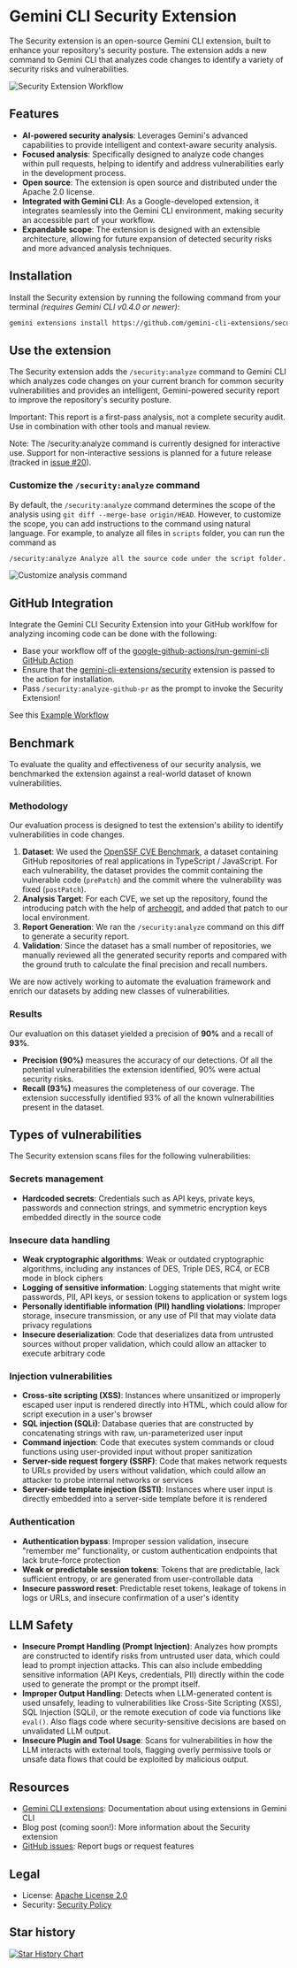 # Gemini CLI Security Extension

The Security extension is an open-source Gemini CLI extension, built to enhance your repository's security posture. The extension adds a new command to Gemini CLI that analyzes code changes to identify a variety of security risks and vulnerabilities.

![Security Extension Workflow](./assets/gemini-cli-security-extension-workflow.gif)

## Features

- **AI-powered security analysis**: Leverages Gemini's advanced capabilities to provide intelligent and context-aware security analysis.
- **Focused analysis**: Specifically designed to analyze code changes within pull requests, helping to identify and address vulnerabilities early in the development process.
- **Open source**: The extension is open source and distributed under the Apache 2.0 license.
- **Integrated with Gemini CLI**: As a Google-developed extension, it integrates seamlessly into the Gemini CLI environment, making security an accessible part of your workflow.
- **Expandable scope**: The extension is designed with an extensible architecture, allowing for future expansion of detected security risks and more advanced analysis techniques.

## Installation

Install the Security extension by running the following command from your terminal *(requires Gemini CLI v0.4.0 or newer)*:

```bash
gemini extensions install https://github.com/gemini-cli-extensions/security
```

## Use the extension

The Security extension adds the `/security:analyze` command to Gemini CLI which analyzes code changes on your current branch for common security vulnerabilities and provides an intelligent, Gemini-powered security report to improve the repository's security posture.

Important: This report is a first-pass analysis, not a complete security audit. Use in combination with other tools and manual review.

Note: The /security:analyze command is currently designed for interactive use. Support for non-interactive sessions is planned for a future release (tracked in [issue #20](https://github.com/gemini-cli-extensions/security/issues/20)).

### Customize the `/security:analyze` command

By default, the `/security:analyze` command determines the scope of the analysis using `git diff --merge-base origin/HEAD`. However, to customize the scope, you can add instructions to the command using natural language. For example, to analyze all files in `scripts` folder, you can run the command as
```bash
/security:analyze Analyze all the source code under the script folder. Skip the docs, config files and package files.
```

![Customize analysis command](./assets/customize_command.gif)

## GitHub Integration

Integrate the Gemini CLI Security Extension into your GitHub worklfow for analyzing incoming code can be done with the following:

* Base your workflow off of the [google-github-actions/run-gemini-cli GitHub Action](https://github.com/google-github-actions/run-gemini-cli)
* Ensure that the [gemini-cli-extensions/security](https://github.com/gemini-cli-extensions/security) extension is passed to the action for installation.
* Pass `/security:analyze-github-pr` as the prompt to invoke the Security Extension!

See this [Example Workflow](https://github.com/gemini-cli-extensions/security/blob/main/.github/workflows/github-review.yml)

## Benchmark

To evaluate the quality and effectiveness of our security analysis, we benchmarked the extension against a real-world dataset of known vulnerabilities.

### Methodology

Our evaluation process is designed to test the extension's ability to identify vulnerabilities in code changes.

1. **Dataset**: We used the [OpenSSF CVE Benchmark](https://github.com/ossf-cve-benchmark/ossf-cve-benchmark), a dataset containing GitHub repositories of real applications in TypeScript / JavaScript. For each vulnerability, the dataset provides the commit containing the vulnerable code (`prePatch`) and the commit where the vulnerability was fixed (`postPatch`).
2. **Analysis Target**: For each CVE, we set up the repository, found the introducing patch with the help of [archeogit](https://github.com/samaritan/archeogit), and added that patch to our local environment.
3. **Report Generation**: We ran the `/security:analyze` command on this diff to generate a security report.
4. **Validation**: Since the dataset has a small number of repositories, we manually reviewed all the generated security reports and compared with the ground truth to calculate the final precision and recall numbers.

We are now actively working to automate the evaluation framework and enrich our datasets by adding new classes of vulnerabilities.

### Results

Our evaluation on this dataset yielded a precision of **90%** and a recall of **93%**.

* **Precision (90%)** measures the accuracy of our detections. Of all the potential vulnerabilities the extension identified, 90% were actual security risks.
* **Recall (93%)** measures the completeness of our coverage. The extension successfully identified 93% of all the known vulnerabilities present in the dataset.

## Types of vulnerabilities

The Security extension scans files for the following vulnerabilities:

### Secrets management

- **Hardcoded secrets**: Credentials such as API keys, private keys, passwords and connection strings, and symmetric encryption keys embedded directly in the source code

### Insecure data handling

- **Weak cryptographic algorithms**: Weak or outdated cryptographic algorithms, including any instances of DES, Triple DES, RC4, or ECB mode in block ciphers
- **Logging of sensitive information**: Logging statements that might write passwords, PII, API keys, or session tokens to application or system logs
- **Personally identifiable information (PII) handling violations**: Improper storage, insecure transmission, or any use of PII that may violate data privacy regulations
- **Insecure deserialization**: Code that deserializes data from untrusted sources without proper validation, which could allow an attacker to execute arbitrary code

### Injection vulnerabilities

- **Cross-site scripting (XSS)**: Instances where unsanitized or improperly escaped user input is rendered directly into HTML, which could allow for script execution in a user's browser
- **SQL injection (SQLi)**: Database queries that are constructed by concatenating strings with raw, un-parameterized user input
- **Command injection**: Code that executes system commands or cloud functions using user-provided input without proper sanitization
- **Server-side request forgery (SSRF)**: Code that makes network requests to URLs provided by users without validation, which could allow an attacker to probe internal networks or services
- **Server-side template injection (SSTI)**:  Instances where user input is directly embedded into a server-side template before it is rendered

### Authentication

- **Authentication bypass**: Improper session validation, insecure "remember me" functionality, or custom authentication endpoints that lack brute-force protection
- **Weak or predictable session tokens**: Tokens that are predictable, lack sufficient entropy, or are generated from user-controllable data
- **Insecure password reset**: Predictable reset tokens, leakage of tokens in logs or URLs, and insecure confirmation of a user's identity

## LLM Safety
- **Insecure Prompt Handling (Prompt Injection)**: Analyzes how prompts are constructed to identify risks from untrusted user data, which could lead to prompt injection attacks. This can also include embedding sensitive information (API Keys, credentials, PII) directly within the code used to generate the prompt or the prompt itself.
- **Improper Output Handling**: Detects when LLM-generated content is used unsafely, leading to vulnerabilities like Cross-Site Scripting (XSS), SQL Injection (SQLi), or the remote execution of code via functions like `eval()`. Also flags code where security-sensitive decisions are based on unvalidated LLM output.
- **Insecure Plugin and Tool Usage**: Scans for vulnerabilities in how the LLM interacts with external tools, flagging overly permissive tools or unsafe data flows that could be exploited by malicious output.

## Resources

- [Gemini CLI extensions](https://github.com/google-gemini/gemini-cli/blob/main/docs/extensions/index.md): Documentation about using extensions in Gemini CLI
- Blog post (coming soon!): More information about the Security extension
- [GitHub issues](https://github.com/gemini-cli-extensions/security/issues): Report bugs or request features

## Legal

- License: [Apache License 2.0](https://github.com/gemini-cli-extensions/security/blob/main/LICENSE)
- Security: [Security Policy](https://github.com/gemini-cli-extensions/security/blob/main/SECURITY.md)

## Star history

[![Star History Chart](https://api.star-history.com/svg?repos=gemini-cli-extensions/security&type=Date)](https://www.star-history.com/#gemini-cli-extensions/security&Date)
